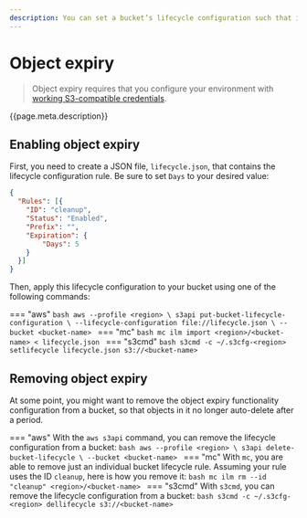 ```yaml
---
description: You can set a bucket’s lifecycle configuration such that it automatically deletes objects after a certain number of days.
---
```

# Object expiry

> Object expiry requires that you configure your environment with [working S3-compatible credentials](credentials.md).

{{page.meta.description}}

## Enabling object expiry

First, you need to create a JSON file, `lifecycle.json`, that contains the lifecycle configuration rule.
Be sure to set `Days` to your desired value:

```json
{
  "Rules": [{
    "ID": "cleanup",
    "Status": "Enabled",
    "Prefix": "",
    "Expiration": {
        "Days": 5
    }
  }]
}
```

Then, apply this lifecycle configuration to your bucket using one of the following commands:

=== "aws"
    ```bash
    aws --profile <region> \
      s3api put-bucket-lifecycle-configuration \
      --lifecycle-configuration file://lifecycle.json \
      --bucket <bucket-name>
    ```
=== "mc"
    ```bash
    mc ilm import <region>/<bucket-name> < lifecycle.json
    ```
=== "s3cmd"
    ```bash
    s3cmd -c ~/.s3cfg-<region> setlifecycle lifecycle.json s3://<bucket-name>
    ```

## Removing object expiry

At some point, you might want to remove the object expiry functionality configuration from a bucket, so that objects in it no longer auto-delete after a period.

=== "aws"
    With the `aws s3api` command, you can remove the lifecycle configuration from a bucket:
    ```bash
    aws --profile <region> \
      s3api delete-bucket-lifecycle \
      --bucket <bucket-name>
    ```
=== "mc"
    With `mc`, you are able to remove just an individual bucket lifecycle rule.
    Assuming your rule uses the ID `cleanup`, here is how you remove it:
    ```bash
    mc ilm rm --id "cleanup" <region>/<bucket-name>
    ```
=== "s3cmd"
    With `s3cmd`, you can remove the lifecycle configuration from a bucket:
    ```bash
    s3cmd -c ~/.s3cfg-<region> dellifecycle s3://<bucket-name>
    ```
